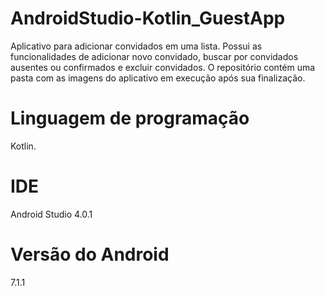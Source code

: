# AndroidStudio-Kotlin_GuestApp
Aplicativo para adicionar convidados em uma lista. Possui as funcionalidades de adicionar novo convidado, buscar por convidados ausentes ou 
confirmados e excluir convidados. O repositório contém uma pasta com as imagens do aplicativo em execução após sua finalização.

# Linguagem de programação
Kotlin.

# IDE
Android Studio 4.0.1

# Versão do Android
7.1.1
